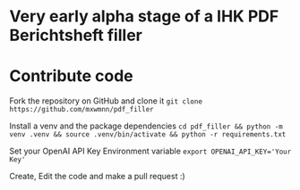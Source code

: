 # Very early alpha stage of a IHK PDF Berichtsheft filler

# Contribute code

Fork the repository on GitHub and clone it
```git clone https://github.com/mxwmnn/pdf_filler```

Install a venv and the package dependencies
```cd pdf_filler && python -m venv .venv && source .venv/bin/activate && python -r requirements.txt```

Set your OpenAI API Key Environment variable
```export OPENAI_API_KEY='Your Key'```

Create, Edit the code and make a pull request :)